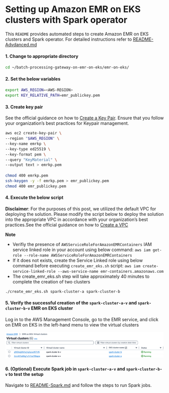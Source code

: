 # Setting up Amazon EMR on EKS clusters with Spark operator

This ```README``` provides automated steps to create Amazon EMR on EKS clusters and Spark operator. For detailed instructions refer to [README-Advdanced.md](README-Advanced.md)

#### 1. Change to appropriate directory

```sh
cd ~/batch-processing-gateway-on-emr-on-eks/emr-on-eks/
```

#### 2. Set the below variables

```sh
export AWS_REGION=<AWS-REGION>
export KEY_RELATIVE_PATH=emr_publickey.pem
```

#### 3. Create key pair
See the official guidance on how to [Create a Key Pair](https://docs.aws.amazon.com/AWSEC2/latest/UserGuide/create-key-pairs.html).
Ensure that you follow your organization’s best practices for Keypair management.

```sh
aws ec2 create-key-pair \
--region "$AWS_REGION" \
--key-name emrkp \
--key-type ed25519 \
--key-format pem \
--query "KeyMaterial" \
--output text > emrkp.pem

chmod 400 emrkp.pem
ssh-keygen -y -f emrkp.pem > emr_publickey.pem
chmod 400 emr_publickey.pem
```

#### 4. Execute the below script 

**Disclaimer**: For the purposes of this post, we utilized the default VPC for deploying the solution. Please modify the script below to deploy the solution into the appropriate VPC in accordance with your organization’s best practices.See the official guidance on how to [Create a VPC](https://docs.aws.amazon.com/vpc/latest/userguide/create-vpc.html)

**Note** 

- Verifiy the presence of `AWSServiceRoleForAmazonEMRContainers` IAM service linked role in your account using below command: `aws iam get-role --role-name AWSServiceRoleForAmazonEMRContainers`
- If it does not exists, create the Service Linked role using below command before executing `create_emr_eks.sh` script: `aws iam create-service-linked-role --aws-service-name emr-containers.amazonaws.com`
- The create_emr_eks.sh step will take approximately 40 minutes to complete the creation of two clusters

```sh
./create_emr_eks.sh spark-cluster-a spark-cluster-b

```

#### 5. Verify the successful creation of the ```spark-cluster-a-v``` and ```spark-cluster-b-v``` EMR on EKS cluster

Log in to the AWS Management Console, go to the EMR service, and click on EMR on EKS in the left-hand menu to view the virtual clusters

![Alt text](../images/emr-on-eks-virtual-clusters.png)

#### 6. (Optional) Execute Spark job in ```spark-cluster-a-v``` and ```spark-cluster-b-v``` to test the setup

Navigate to [README-Spark.md](README-Spark.md) and follow the steps to run Spark jobs.
